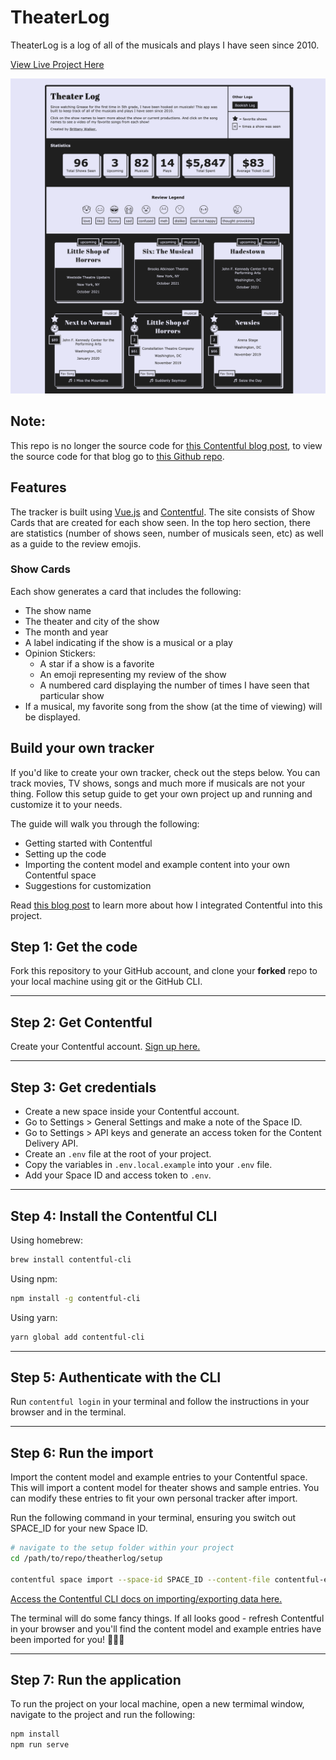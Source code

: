 # TheaterLog

TheaterLog is a log of all of the musicals and plays I have seen since 2010. 

[View Live Project Here](https://theaterlog.com)

![TheaterLog Screenshots](readme/theaterlog-screenshot.png?raw=true "TheaterLog Screenshots")

## Note:
This repo is no longer the source code for [this Contentful blog post](https://www.contentful.com/blog/2021/08/26/build-using-vue-and-contentful/), to view the source code for that blog go to [this Github repo](https://github.com/brittanyrw/theaterlog-contentful).

## Features
The tracker is built using [Vue.js](https://vuejs.org/) and [Contentful](https://www.contentful.com). The site consists of Show Cards that are created for each show seen. In the top hero section, there are statistics (number of shows seen, number of musicals seen, etc) as well as a guide to the review emojis.

### Show Cards
Each show generates a card that includes the following:
- The show name 
- The theater and city of the show
- The month and year
- A label indicating if the show is a musical or a play
- Opinion Stickers:
  - A star if a show is a favorite
  - An emoji representing my review of the show
  - A numbered card displaying the number of times I have seen that particular show
- If a musical, my favorite song from the show (at the time of viewing) will be displayed. 

## Build your own tracker
If you'd like to create your own tracker, check out the steps below. You can track movies, TV shows, songs and much more if musicals are not your thing. Follow this setup guide to get your own project up and running and customize it to your needs.

The guide will walk you through the following:
* Getting started with Contentful
* Setting up the code
* Importing the content model and example content into your own Contentful space
* Suggestions for customization

Read [this blog post](https://www.contentful.com/blog/2021/08/26/build-using-vue-and-contentful/) to learn more about how I integrated Contentful into this project.

## Step 1: Get the code

Fork this repository to your GitHub account, and clone your **forked** repo to your local machine using git or the GitHub CLI.

---

## Step 2: Get Contentful

Create your Contentful account.
[Sign up here.](https://www.contentful.com/sign-up/)

---

## Step 3: Get credentials

- Create a new space inside your Contentful account.
- Go to Settings > General Settings and make a note of the Space ID.
- Go to Settings > API keys and generate an access token for the Content Delivery API.
- Create an `.env` file at the root of your project.
- Copy the variables in `.env.local.example` into your `.env` file.
- Add your Space ID and access token to `.env`.

---

## Step 4: Install the Contentful CLI

Using homebrew:

```bash
brew install contentful-cli
```

Using npm:

```bash
npm install -g contentful-cli
```

Using yarn:

```bash
yarn global add contentful-cli
```

---

## Step 5: Authenticate with the CLI

Run `contentful login` in your terminal and follow the instructions in your browser and in the terminal.

---

## Step 6: Run the import

Import the content model and example entries to your Contentful space. This will import a content model for theater shows and sample entries. You can modify these entries to fit your own personal tracker after import.

Run the following command in your terminal, ensuring you switch out SPACE_ID for your new Space ID.

```bash
# navigate to the setup folder within your project
cd /path/to/repo/theatherlog/setup

contentful space import --space-id SPACE_ID --content-file contentful-export.json
```

[Access the Contentful CLI docs on importing/exporting data here.](https://www.contentful.com/developers/docs/tutorials/cli/import-and-export/)

The terminal will do some fancy things. If all looks good - refresh Contentful in your browser and you'll find the content model and example entries have been imported for you! 🎉🎉🎉

---

## Step 7: Run the application

To run the project on your local machine, open a new termimal window, navigate to the project and run the following:

```bash
npm install
npm run serve
```

